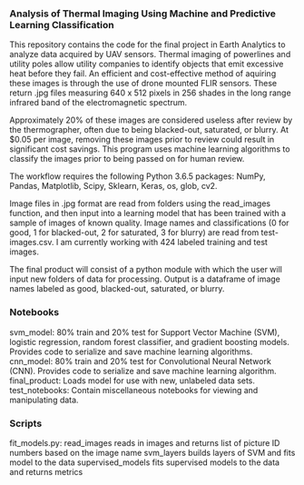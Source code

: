 ### Analysis of Thermal Imaging Using Machine and Predictive Learning Classification

This repository contains the code for the final project in Earth Analytics to analyze data acquired by UAV sensors. Thermal imaging of
powerlines and utility poles allow utility companies to identify objects that emit excessive heat before they fail. An efficient and cost-effective method of aquiring these images is through the use of drone mounted FLIR sensors. These return .jpg files measuring 640 x 512 pixels in 256 shades in the long range infrared band of the electromagnetic spectrum.

Approximately 20% of these images are considered useless after review by the thermographer, often due to being blacked-out, saturated, or blurry. At $0.05 per image, removing these images prior to review could result in significant cost savings. This program uses machine
learning algorithms to classify the images prior to being passed on for human review. 

The workflow requires the following Python 3.6.5 packages: NumPy, Pandas, Matplotlib, Scipy, Sklearn, Keras, os, glob, cv2.

Image files in .jpg format are read from folders using the read_images function, and then input into a learning model that has been
trained with a sample of images of known quality. Image names and classifications (0 for good, 1 for blacked-out, 2 for saturated, 3 for blurry) are read from test-images.csv. I am currently working with 424 labeled training and test images.

The final product will consist of a python module with which the user will input new folders of data for processing. Output is a dataframe
of image names labeled as good, blacked-out, saturated, or blurry. 

### Notebooks

svm_model: 80% train and 20% test for Support Vector Machine (SVM), logistic regression, random forest classifier, and gradient boosting models. Provides code to serialize and save machine learning algorithms.
cnn_model: 80% train and 20% test for Convolutional Neural Network (CNN). Provides code to serialize and save machine learning algorithm.
final_product: Loads model for use with new, unlabeled data sets.
test_notebooks: Contain miscellaneous notebooks for viewing and manipulating data.

### Scripts

fit_models.py: read_images reads in images and returns list of picture ID numbers based on the image name
               svm_layers builds layers of SVM and fits model to the data
               supervised_models fits supervised models to the data and returns metrics
               

